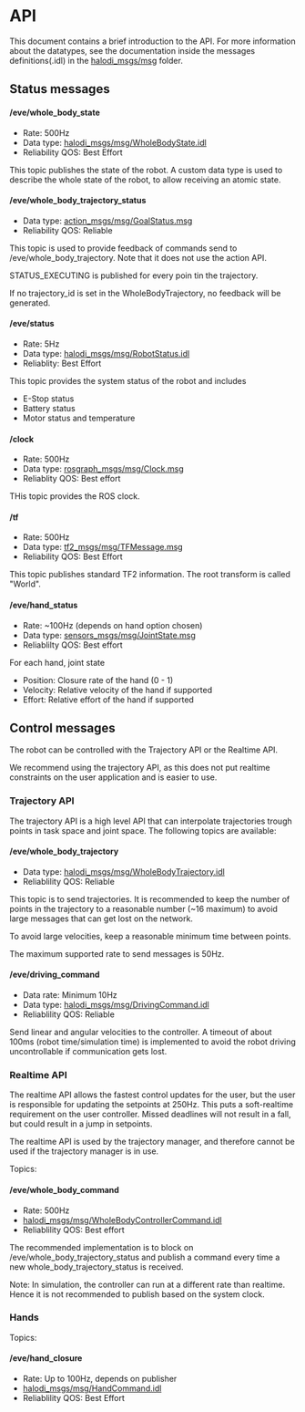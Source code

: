 # API

This document contains a brief introduction to the API. For more information about the datatypes, see the documentation inside the messages definitions(.idl) in the [halodi_msgs/msg](halodi_msgs/msg) folder.

## Status messages

#### /eve/whole_body_state
- Rate: 500Hz
- Data type: [halodi_msgs/msg/WholeBodyState.idl](halodi_msgs/msg/WholeBodyState.idl)
- Reliability QOS: Best Effort

This topic publishes the state of the robot. A custom data type is used to describe the whole state of the robot, to allow receiving an atomic state. 

#### /eve/whole_body_trajectory_status
- Data type: [action_msgs/msg/GoalStatus.msg](https://github.com/ros2/rcl_interfaces/blob/master/action_msgs/msg/GoalStatus.msg)
- Reliability QOS: Reliable

This topic is used to provide feedback of commands send to /eve/whole_body_trajectory. Note that it does not use the action API.

STATUS_EXECUTING is published for every poin tin the trajectory.

If no trajectory_id is set in the WholeBodyTrajectory, no feedback will be generated. 


#### /eve/status
- Rate: 5Hz
- Data type: [halodi_msgs/msg/RobotStatus.idl](https://github.com/Halodi/halodi-messages/blob/master/halodi_msgs/msg/RobotStatus.idl)
- Reliablity: Best Effort

This topic provides the system status of the robot and includes
- E-Stop status
- Battery status
- Motor status and temperature

#### /clock
- Rate: 500Hz
- Data type: [rosgraph_msgs/msg/Clock.msg](https://github.com/ros2/rcl_interfaces/blob/master/rosgraph_msgs/msg/Clock.msg)
- Reliablity QOS: Best effort

THis topic provides the ROS clock.

#### /tf
- Rate: 500Hz
- Data type: [tf2_msgs/msg/TFMessage.msg](https://github.com/ros2/geometry2/blob/ros2/tf2_msgs/msg/TFMessage.msg)
- Reliability QOS: Best Effort

This topic publishes standard TF2 information. The root transform is called "World".

#### /eve/hand_status
- Rate: ~100Hz (depends on hand option chosen)
- Data type: [sensors_msgs/msg/JointState.msg](https://github.com/ros2/common_interfaces/blob/master/sensor_msgs/msg/JointState.msg)
- Reliablilty QOS: Best effort

For each hand, joint state
- Position: Closure rate  of the hand (0 - 1)
- Velocity: Relative velocity of the hand if supported
- Effort: Relative effort of the hand if supported

## Control messages

The robot can be controlled with the Trajectory API or the Realtime API.

We recommend using the trajectory API, as this does not put realtime constraints on the user application and is easier to use.

### Trajectory API
The trajectory API is a high level API that can interpolate trajectories trough points in task space and joint space. The following topics are available:


#### /eve/whole_body_trajectory
- Data type: [halodi_msgs/msg/WholeBodyTrajectory.idl](halodi_msgs/msg/WholeBodyTrajectory.idl)
- Reliablility QOS: Reliable

This topic is to send trajectories. It is recommended to keep the number of points in the trajectory to a reasonable number (~16 maximum) to avoid large messages that can get lost on the network.

To avoid large velocities, keep a reasonable minimum time between points. 

The maximum supported rate to send messages is 50Hz.


#### /eve/driving_command
- Data rate: Minimum 10Hz
- Data type: [halodi_msgs/msg/DrivingCommand.idl](halodi_msgs/msg/DrivingCommand.idl)
- Reliablility QOS: Reliable

Send linear and angular velocities to the controller. A timeout of about 100ms (robot time/simulation time) is implemented to avoid the robot driving uncontrollable if communication gets lost.

### Realtime API

The realtime API allows the fastest control updates for the user, but the user is responsible for updating the setpoints at 250Hz. This puts a soft-realtime requirement on the user controller. Missed deadlines will not result in a fall, but could result in a jump in setpoints.

The realtime API is used by the trajectory manager, and therefore cannot be used if the trajectory manager is in use.

Topics: 
#### /eve/whole_body_command
- Rate: 500Hz
- [halodi_msgs/msg/WholeBodyControllerCommand.idl](halodi_msgs/msg/WholeBodyControllerCommand.idl)
- Reliablility QOS: Best effort

The recommended implementation is to block on /eve/whole_body_trajectory_status and publish a command every time a new whole_body_trajectory_status is received. 

Note: In simulation, the controller can run at a different rate than realtime. Hence it is not recommended to publish based on the system clock.

### Hands

Topics:
#### /eve/hand_closure
- Rate: Up to 100Hz, depends on publisher
- [halodi_msgs/msg/HandCommand.idl](halodi_msg/msg/HandCommand.idl)
- Reliablility QOS: Best Effort

